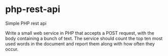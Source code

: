 # php-rest-api
Simple PHP rest api

Write a small web service in PHP that accepts a POST request, with the body containing a bunch of text. The service should count the top ten most used words in the document and report them along with how often they occur.
